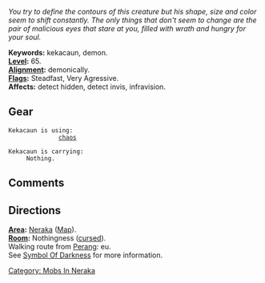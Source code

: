 *You try to define the contours of this creature but his shape, size and
color seem to shift constantly. The only things that don't seem to
change are the pair of malicious eyes that stare at you, filled with
wrath and hungry for your soul.*

**Keywords:** kekacaun, demon.  
**[Level](Level "wikilink"):** 65.  
**[Alignment](Alignment "wikilink"):** demonically.  
**[Flags](:Category:_Mob_Types "wikilink"):** Steadfast, Very
Agressive.  
**Affects:** detect hidden, detect invis, infravision.  

## Gear

`Kekacaun is using:`  
<held>`              `[`chaos`](Chaos "wikilink")

`Kekacaun is carrying:`  
`     Nothing.`

## Comments

## Directions

**[Area](:Category:_Areas "wikilink"):**
[Neraka](:Category:_Neraka "wikilink") ([Map](Neraka_Map "wikilink")).  
**[Room](:Category:_Rooms "wikilink"):** Nothingness
([cursed](Cursed_Rooms "wikilink")).  
Walking route from [Perang](Perang "wikilink"): eu.  
See [Symbol Of Darkness](Symbol_Of_Darkness "wikilink") for more
information.

[Category: Mobs In Neraka](Category:_Mobs_In_Neraka "wikilink")
